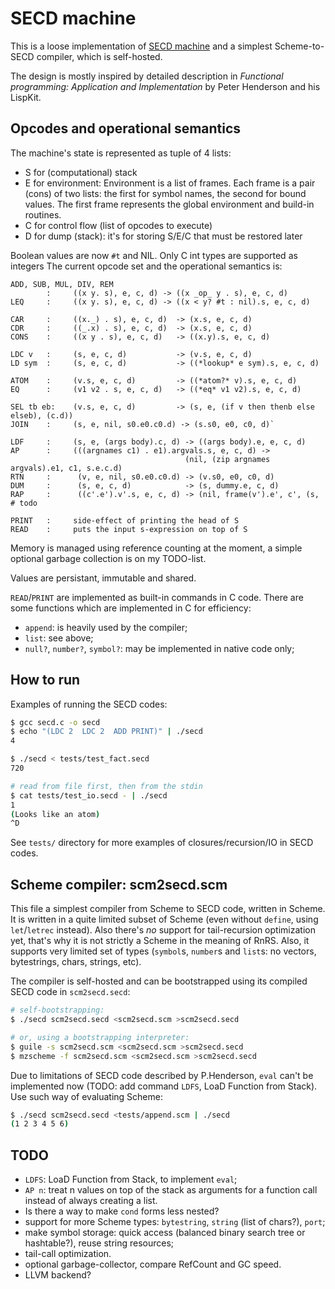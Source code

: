 SECD machine
============

This is a loose implementation of [SECD machine](http://en.wikipedia.org/wiki/SECD) and a simplest Scheme-to-SECD compiler, which is self-hosted.

The design is mostly inspired by detailed description in _Functional programming: Application and Implementation_ by Peter Henderson and his LispKit.

Opcodes and operational semantics
---------------------------------

The machine's state is represented as tuple of 4 lists:
* S for (computational) stack
* E for environment:
        Environment is a list of frames.
        Each frame is a pair (cons) of two lists:
            the first for symbol names,
            the second for bound values.
        The first frame represents the global environment and build-in routines.
* C for control flow (list of opcodes to execute)
* D for dump (stack): it's for storing S/E/C that must be restored later

Boolean values are now `#t` and NIL.
Only C int types are supported as integers
The current opcode set and the operational semantics is:

    ADD, SUB, MUL, DIV, REM
            :     ((x y. s), e, c, d) -> ((x _op_ y . s), e, c, d)
    LEQ     :     ((x y. s), e, c, d) -> ((x < y? #t : nil).s, e, c, d)

    CAR     :     ((x._) . s), e, c, d)  -> (x.s, e, c, d)
    CDR     :     ((_.x) . s), e, c, d)  -> (x.s, e, c, d)
    CONS    :     ((x y . s), e, c, d)   -> ((x.y).s, e, c, d)

    LDC v   :     (s, e, c, d)           -> (v.s, e, c, d)
    LD sym  :     (s, e, c, d)           -> ((*lookup* e sym).s, e, c, d)

    ATOM    :     (v.s, e, c, d)         -> ((*atom?* v).s, e, c, d)
    EQ      :     (v1 v2 . s, e, c, d)   -> ((*eq* v1 v2).s, e, c, d)

    SEL tb eb:    (v.s, e, c, d)         -> (s, e, (if v then thenb else elseb), (c.d))
    JOIN    :     (s, e, nil, s0.e0.c0.d) -> (s.s0, e0, c0, d)`

    LDF     :     (s, e, (args body).c, d) -> ((args body).e, e, c, d)
    AP      :     (((argnames c1) . e1).argvals.s, e, c, d) ->
                                           (nil, (zip argnames argvals).e1, c1, s.e.c.d)
    RTN     :      (v, e, nil, s0.e0.c0.d) -> (v.s0, e0, c0, d)
    DUM     :      (s, e, c, d)            -> (s, dummy.e, c, d)
    RAP     :      ((c'.e').v'.s, e, c, d) -> (nil, frame(v').e', c', (s, # todo

    PRINT   :     side-effect of printing the head of S
    READ    :     puts the input s-expression on top of S

Memory is managed using reference counting at the moment, a simple optional garbage collection is on my TODO-list.

Values are persistant, immutable and shared.

`READ`/`PRINT` are implemented as built-in commands in C code.
There are some functions which are implemented in C for efficiency:
- `append`: is heavily used by the compiler;
- `list`: see above;
- `null?`, `number?`, `symbol?`: may be implemented in native code only;

How to run
----------

Examples of running the SECD codes:

```bash
$ gcc secd.c -o secd
$ echo "(LDC 2  LDC 2  ADD PRINT)" | ./secd
4

$ ./secd < tests/test_fact.secd
720

# read from file first, then from the stdin
$ cat tests/test_io.secd - | ./secd
1
(Looks like an atom)
^D
```

See `tests/` directory for more examples of closures/recursion/IO in SECD codes.


Scheme compiler: scm2secd.scm
-----------------------------

This file a simplest compiler from Scheme to SECD code, written in Scheme. It is written in a quite limited subset of Scheme (even without `define`, using `let`/`letrec` instead). Also there's *no* support for tail-recursion optimization yet, that's why it is not strictly a Scheme in the meaning of RnRS. Also, it supports very limited set of types (`symbol`s, `number`s and `list`s: no vectors, bytestrings, chars, strings, etc).

The compiler is self-hosted and can be bootstrapped using its compiled SECD code in `scm2secd.secd`:

```bash
# self-bootstrapping:
$ ./secd scm2secd.secd <scm2secd.scm >scm2secd.secd

# or, using a bootstrapping interpreter:
$ guile -s scm2secd.scm <scm2secd.scm >scm2secd.secd
$ mzscheme -f scm2secd.scm <scm2secd.scm >scm2secd.secd
```

Due to limitations of SECD code described by P.Henderson, `eval` can't be implemented now (TODO: add command `LDFS`, LoaD Function from Stack).
Use such way of evaluating Scheme:
```bash
$ ./secd scm2secd.secd <tests/append.scm | ./secd
(1 2 3 4 5 6)
```

TODO
----
- `LDFS`: LoaD Function from Stack, to implement `eval`;
- `AP n`: treat n values on top of the stack as arguments for a function call instead of always creating a list.
- Is there a way to make `cond` forms less nested?
- support for more Scheme types: `bytestring`, `string` (list of chars?), `port`;
- make symbol storage: quick access (balanced binary search tree or hashtable?), reuse string resources;
- tail-call optimization.
- optional garbage-collector, compare RefCount and GC speed.
- LLVM backend?


